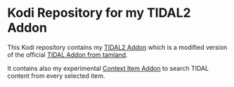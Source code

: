 # Kodi Repository for my TIDAL2 Addon

This Kodi repository contains my [TIDAL2 Addon](https://github.com/arnesongit/plugin.audio.tidal2) which is a modified version
of the official [TIDAL Addon from tamland](https://github.com/tamland/kodi-tidal).

It contains also my experimental [Context Item Addon](https://github.com/arnesongit/context.item.tidal2) to search TIDAL content from every selected item.
